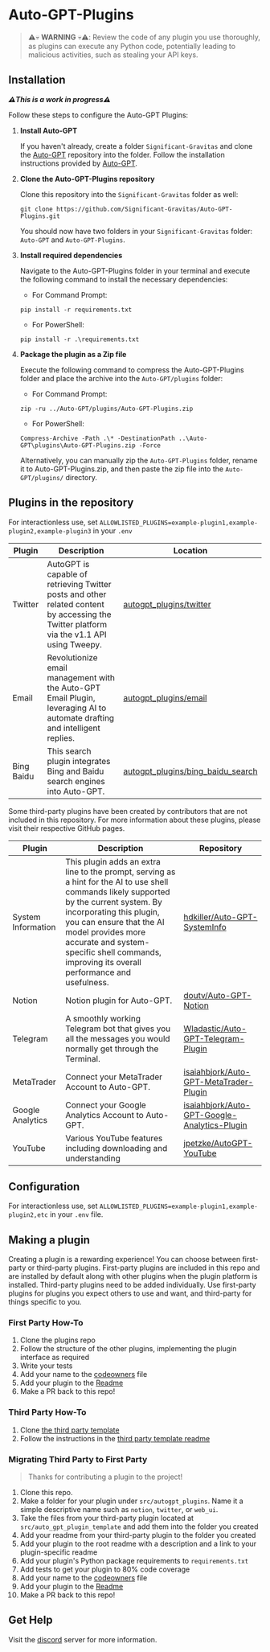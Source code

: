 # Auto-GPT-Plugins

> ⚠️💀 **WARNING** 💀⚠️:
> Review the code of any plugin you use thoroughly, as plugins can execute any Python code, potentially leading to malicious activities, such as stealing your API keys.

## Installation

**_⚠️This is a work in progress⚠️_**

Follow these steps to configure the Auto-GPT Plugins:

1. **Install Auto-GPT**

   If you haven't already, create a folder `Significant-Gravitas` and clone the [Auto-GPT](https://github.com/Significant-Gravitas/Auto-GPT) repository into the folder. Follow the installation instructions provided by [Auto-GPT](https://github.com/Significant-Gravitas/Auto-GPT).

1. **Clone the Auto-GPT-Plugins repository**

   Clone this repository into the `Significant-Gravitas` folder as well:
   ```
   git clone https://github.com/Significant-Gravitas/Auto-GPT-Plugins.git
   ```
   You should now have two folders in your `Significant-Gravitas` folder: `Auto-GPT` and `Auto-GPT-Plugins`.

1. **Install required dependencies**

   Navigate to the Auto-GPT-Plugins folder in your terminal and execute the following command to install the necessary dependencies:

   - For Command Prompt:
   ```
   pip install -r requirements.txt
   ```
   
   - For PowerShell:
   ```
   pip install -r .\requirements.txt
   ```

1. **Package the plugin as a Zip file**

   Execute the following command to compress the Auto-GPT-Plugins folder and place the archive into the `Auto-GPT/plugins` folder:

   - For Command Prompt:
   ```
   zip -ru ../Auto-GPT/plugins/Auto-GPT-Plugins.zip
   ```
   
   - For PowerShell:
   ```
   Compress-Archive -Path .\* -DestinationPath ..\Auto-GPT\plugins\Auto-GPT-Plugins.zip -Force
   ```

   Alternatively, you can manually zip the `Auto-GPT-Plugins` folder, rename it to Auto-GPT-Plugins.zip, and then paste the zip file into the `Auto-GPT/plugins/` directory.


## Plugins in the repository

For interactionless use, set `ALLOWLISTED_PLUGINS=example-plugin1,example-plugin2,example-plugin3` in your `.env`

| Plugin       | Description     | Location |
|--------------|-----------|--------|
| Twitter      | AutoGPT is capable of retrieving Twitter posts and other related content by accessing the Twitter platform via the v1.1 API using Tweepy.| [autogpt_plugins/twitter](https://github.com/Significant-Gravitas/Auto-GPT-Plugins/tree/master/src/autogpt_plugins/twitter)
| Email | Revolutionize email management with the Auto-GPT Email Plugin, leveraging AI to automate drafting and intelligent replies. | [autogpt_plugins/email](https://github.com/Significant-Gravitas/Auto-GPT-Plugins/tree/master/src/autogpt_plugins/email)
| Bing Baidu |  This search plugin integrates Bing and Baidu search engines into Auto-GPT. | [autogpt_plugins/bing_baidu_search](https://github.com/Significant-Gravitas/Auto-GPT-Plugins/tree/master/src/autogpt_plugins/bing_baidu_search)

Some third-party plugins have been created by contributors that are not included in this repository. For more information about these plugins, please visit their respective GitHub pages.

| Plugin       | Description     | Repository |
|--------------|-----------------|-------------|
| System Information      | This plugin adds an extra line to the prompt, serving as a hint for the AI to use shell commands likely supported by the current system. By incorporating this plugin, you can ensure that the AI model provides more accurate and system-specific shell commands, improving its overall performance and usefulness. | [hdkiller/Auto-GPT-SystemInfo](https://github.com/hdkiller/Auto-GPT-SystemInfo) |
| Notion      | Notion plugin for Auto-GPT.  | [doutv/Auto-GPT-Notion](https://github.com/doutv/Auto-GPT-Notion) |
| Telegram | A smoothly working Telegram bot that gives you all the messages you would normally get through the Terminal. | [Wladastic/Auto-GPT-Telegram-Plugin](https://github.com/Wladastic/Auto-GPT-Telegram-Plugin) |
| MetaTrader | Connect your MetaTrader Account to Auto-GPT. | [isaiahbjork/Auto-GPT-MetaTrader-Plugin](https://github.com/isaiahbjork/Auto-GPT-MetaTrader-Plugin) |
| Google Analytics | Connect your Google Analytics Account to Auto-GPT. | [isaiahbjork/Auto-GPT-Google-Analytics-Plugin](https://github.com/isaiahbjork/Auto-GPT-Google-Analytics-Plugin)
| YouTube   | Various YouTube features including downloading and understanding | [jpetzke/AutoGPT-YouTube](https://github.com/jpetzke/AutoGPT-YouTube)

## Configuration

For interactionless use, set `ALLOWLISTED_PLUGINS=example-plugin1,example-plugin2,etc` in your `.env` file.

## Making a plugin

Creating a plugin is a rewarding experience! You can choose between first-party or third-party plugins. First-party plugins are included in this repo and are installed by default along with other plugins when the plugin platform is installed. Third-party plugins need to be added individually. Use first-party plugins for plugins you expect others to use and want, and third-party for things specific to you.

### First Party How-To

1. Clone the plugins repo
1. Follow the structure of the other plugins, implementing the plugin interface as required
1. Write your tests
1. Add your name to the [codeowners](.github/CODEOWNERS) file
1. Add your plugin to the [Readme](README.md)
1. Make a PR back to this repo!

### Third Party How-To

1. Clone [the third party template](https://github.com/Significant-Gravitas/Auto-GPT-Plugin-Template)
1. Follow the instructions in the [third party template readme](https://github.com/Significant-Gravitas/Auto-GPT-Plugin-Template)

### Migrating Third Party to First Party

> Thanks for contributing a plugin to the project!

1. Clone this repo.
1. Make a folder for your plugin under `src/autogpt_plugins`. Name it a simple descriptive name such as `notion`, `twitter`, or `web_ui`.
1. Take the files from your third-party plugin located at `src/auto_gpt_plugin_template` and add them into the folder you created
1. Add your readme from your third-party plugin to the folder you created
1. Add your plugin to the root readme with a description and a link to your plugin-specific readme
1. Add your plugin's Python package requirements to `requirements.txt`
1. Add tests to get your plugin to 80% code coverage
1. Add your name to the [codeowners](.github/CODEOWNERS) file
1. Add your plugin to the [Readme](README.md)
1. Make a PR back to this repo!

## Get Help

Visit the [discord](https://discord.gg/autogpt) server for more information.
